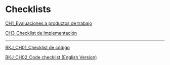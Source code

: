 # Checklists

[CH1_Evaluaciones a productos de trabajo](Checklists%20c225667861cd47fc8dacadcd0bbbc73d/CH1_Evaluaciones%20a%20productos%20de%20trabajo%20247c16342f9940ae953c0dfa49a9c5e9.md)

[CH3_Checklist de Implementación](Checklists%20c225667861cd47fc8dacadcd0bbbc73d/CH3_Checklist%20de%20Implementacio%CC%81n%209f84d98979934903a0134a838d083f0d.md)

---

[BKJ_CH01_Checklist de código](Checklists%20c225667861cd47fc8dacadcd0bbbc73d/BKJ_CH01_Checklist%20de%20co%CC%81digo%208b20106980244ba995889c44a47cf654.md)

[BKJ_CH02_Code checklist (English Version)](Checklists%20c225667861cd47fc8dacadcd0bbbc73d/BKJ_CH02_Code%20checklist%20(English%20Version)%20972d6de34b834585bb4494b488f9721e.md)